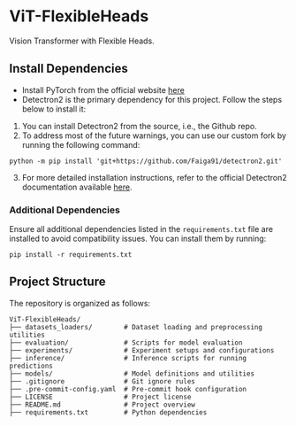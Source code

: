 # ViT-FlexibleHeads
Vision Transformer with Flexible Heads. 


## Install Dependencies
- Install PyTorch from the official website [here](https://pytorch.org/get-started/locally/)
- Detectron2 is the primary dependency for this project. Follow the steps below to install it:

1. You can install Detectron2 from the source, i.e., the Github repo.
2. To address most of the future warnings, you can use our custom fork by running the following command:

```
python -m pip install 'git+https://github.com/Faiga91/detectron2.git'
```

3. For more detailed installation instructions, refer to the official Detectron2 documentation available [here](https://detectron2.readthedocs.io/en/latest/tutorials/install.html).

### Additional Dependencies

Ensure all additional dependencies listed in the `requirements.txt` file are installed to avoid compatibility issues. You can install them by running:

```
pip install -r requirements.txt
```

## Project Structure 
The repository is organized as follows: 

```plaintext
ViT-FlexibleHeads/
├── datasets_loaders/        # Dataset loading and preprocessing utilities
├── evaluation/              # Scripts for model evaluation
├── experiments/             # Experiment setups and configurations
├── inference/               # Inference scripts for running predictions
├── models/                  # Model definitions and utilities
├── .gitignore               # Git ignore rules
├── .pre-commit-config.yaml  # Pre-commit hook configuration
├── LICENSE                  # Project license
├── README.md                # Project overview
├── requirements.txt         # Python dependencies
